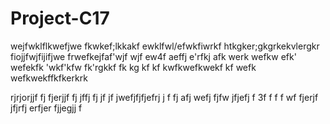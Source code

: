 # Project-C17
wejfwklflkwefjwe
fkwkef;lkkakf
ewklfwl/efwkfiwrkf
htkgker;gkgrkekvlergkr
fiojjfwjfijifjwe
frwefkejfaf'wjf
wjf
ew4f
aeffj
e'rfkj
afk
werk
wefkw
efk'
wefekfk
'wkf'kfw
fk'rgkkf
fk
kg
kf
kf
kwfkwefkwekf
kf
wefk
wefkwekffkfkerkrk
<head></head>
rjrjorjjf
fj
fjerjjf
fj
jffj
fj
jf
jf
jwefjfjfjefrj
j
f
fj
afj
wefj
fjfw
jfjefj
f
3f
f
f
f
wf
fjerjf
jfjrfj
erfjer
fjjegjj
f
